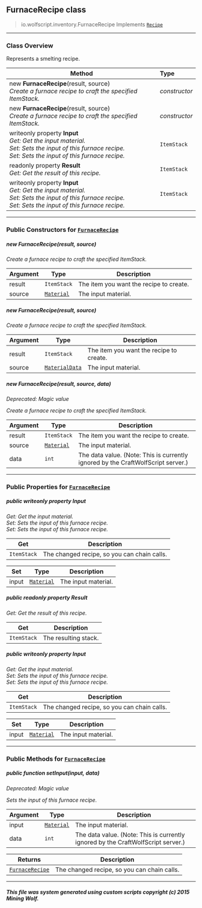 ## FurnaceRecipe __class__

>io.wolfscript.inventory.FurnaceRecipe
>Implements [`Recipe`](Recipe.md)

---

### Class Overview

Represents a smelting recipe.

Method | Type   
--- | :--- 
new __FurnaceRecipe__(result, source) <br> _Create a furnace recipe to craft the specified ItemStack._ | _constructor_
new __FurnaceRecipe__(result, source) <br> _Create a furnace recipe to craft the specified ItemStack._ | _constructor_
 writeonly property __Input__ <br> _Get: Get the input material.<br>Set: Sets the input of this furnace recipe.<br>Set: Sets the input of this furnace recipe._ | `ItemStack`
 readonly property __Result__ <br> _Get: Get the result of this recipe._ | `ItemStack`
 writeonly property __Input__ <br> _Get: Get the input material.<br>Set: Sets the input of this furnace recipe.<br>Set: Sets the input of this furnace recipe._ | `ItemStack`



---

### Public Constructors for [`FurnaceRecipe`](FurnaceRecipe.md)

##### <a id='furnacerecipe'></a>new __FurnaceRecipe__(result, source) 

_Create a furnace recipe to craft the specified ItemStack._

Argument | Type | Description  
--- | --- | --- 
result | `ItemStack` | The item you want the recipe to create.
source | [`Material`](../Material.md) | The input material.

##### <a id='furnacerecipe'></a>new __FurnaceRecipe__(result, source) 

_Create a furnace recipe to craft the specified ItemStack._

Argument | Type | Description  
--- | --- | --- 
result | `ItemStack` | The item you want the recipe to create.
source | [`MaterialData`](../material/MaterialData.md) | The input material.

##### <a id='furnacerecipe'></a>new __FurnaceRecipe__(result, source, data) 
_Deprecated: Magic value_

_Create a furnace recipe to craft the specified ItemStack._

Argument | Type | Description  
--- | --- | --- 
result | `ItemStack` | The item you want the recipe to create.
source | [`Material`](../Material.md) | The input material.
data | `int` | The data value. (Note: This is currently ignored by the CraftWolfScript server.)

---

### Public Properties for [`FurnaceRecipe`](FurnaceRecipe.md)

##### <a id='input'></a>public  writeonly property __Input__

_Get: Get the input material.<br>Set: Sets the input of this furnace recipe.<br>Set: Sets the input of this furnace recipe._

Get | Description
--- | --- 
`ItemStack` | The changed recipe, so you can chain calls.

Set | Type | Description  
--- | --- | --- 
input | [`Material`](../Material.md) | The input material.


##### <a id='result'></a>public  readonly property __Result__

_Get: Get the result of this recipe._

Get | Description
--- | --- 
`ItemStack` | The resulting stack.



##### <a id='input'></a>public  writeonly property __Input__

_Get: Get the input material.<br>Set: Sets the input of this furnace recipe.<br>Set: Sets the input of this furnace recipe._

Get | Description
--- | --- 
`ItemStack` | The changed recipe, so you can chain calls.

Set | Type | Description  
--- | --- | --- 
input | [`Material`](../Material.md) | The input material.


---

### Public Methods for [`FurnaceRecipe`](FurnaceRecipe.md)

##### <a id='setinput'></a>public  function __setInput__(input, data)
_Deprecated: Magic value_

_Sets the input of this furnace recipe._

Argument | Type | Description  
--- | --- | --- 
input | [`Material`](../Material.md) | The input material.
data | `int` | The data value. (Note: This is currently ignored by the CraftWolfScript server.)

Returns | Description
--- | --- 
[`FurnaceRecipe`](FurnaceRecipe.md) | The changed recipe, so you can chain calls.


---


##### This file was system generated using custom scripts copyright (c) 2015 Mining Wolf.
	


